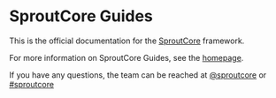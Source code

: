 SproutCore Guides
=================

This is the official documentation for the [SproutCore](http://www.sproutcore.com) framework.

For more information on SproutCore Guides, see the [homepage](http://guides.sproutcore.com/contribute.html).

If you have any questions, the team can be reached at [@sproutcore](http://twitter.com/#!/sproutcore)
or [#sproutcore](irc://irc.freenode.net/sproutcore)
